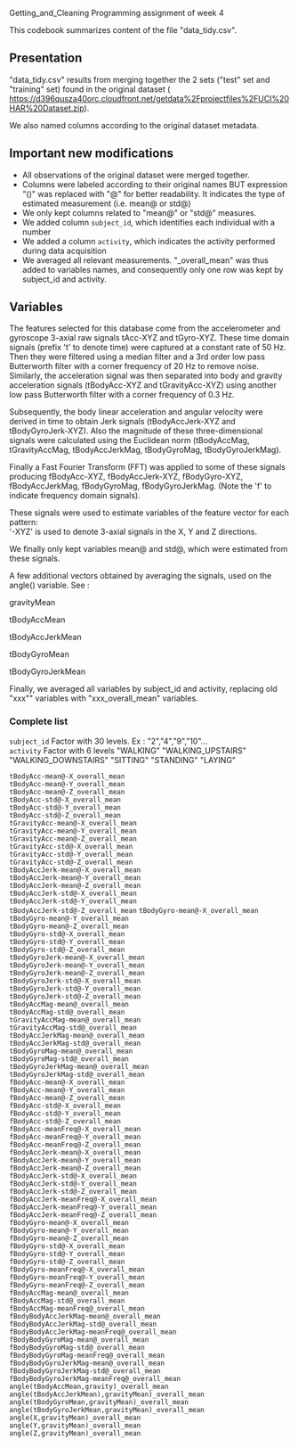 Getting_and_Cleaning
Programming assignment of week 4

This codebook summarizes content of the file "data_tidy.csv".

## Presentation

"data_tidy.csv" results from merging together the 2 sets ("test" set and "training" set) found in the original dataset ( https://d396qusza40orc.cloudfront.net/getdata%2Fprojectfiles%2FUCI%20HAR%20Dataset.zip).

We also named columns according to the original dataset metadata.

## Important new modifications 

- All observations of the original dataset were merged together.
- Columns were labeled according to their original names BUT expression "()" was replaced with "@" for better readability. It indicates the type of estimated measurement (i.e. mean@ or std@)
- We only kept columns related to "mean@" or "std@" measures. 
- We added column `subject_id`, which identifies each individual with a number
- We added a column `activity`, which indicates the activity performed during data acquisition 
- We averaged all relevant measurements. "_overall_mean" was thus added to variables names, and consequently only one row was kept by subject_id and activity.

## Variables 

The features selected for this database come from the accelerometer and gyroscope 3-axial raw signals tAcc-XYZ and tGyro-XYZ. These time domain signals (prefix 't' to denote time) were captured at a constant rate of 50 Hz. Then they were filtered using a median filter and a 3rd order low pass Butterworth filter with a corner frequency of 20 Hz to remove noise. Similarly, the acceleration signal was then separated into body and gravity acceleration signals (tBodyAcc-XYZ and tGravityAcc-XYZ) using another low pass Butterworth filter with a corner frequency of 0.3 Hz. 

Subsequently, the body linear acceleration and angular velocity were derived in time to obtain Jerk signals (tBodyAccJerk-XYZ and tBodyGyroJerk-XYZ). Also the magnitude of these three-dimensional signals were calculated using the Euclidean norm (tBodyAccMag, tGravityAccMag, tBodyAccJerkMag, tBodyGyroMag, tBodyGyroJerkMag). 

Finally a Fast Fourier Transform (FFT) was applied to some of these signals producing fBodyAcc-XYZ, fBodyAccJerk-XYZ, fBodyGyro-XYZ, fBodyAccJerkMag, fBodyGyroMag, fBodyGyroJerkMag. (Note the 'f' to indicate frequency domain signals). 

These signals were used to estimate variables of the feature vector for each pattern:  
'-XYZ' is used to denote 3-axial signals in the X, Y and Z directions.

We finally only kept variables mean@ and std@, which were estimated from these signals.

A few additional vectors obtained by averaging the signals, used on the angle() variable. See :

gravityMean

tBodyAccMean

tBodyAccJerkMean

tBodyGyroMean

tBodyGyroJerkMean


Finally, we averaged all variables by subject_id and activity, replacing old "xxx"" variables with "xxx_overall_mean" variables.


### Complete list 

`subject_id`        Factor with 30 levels. Ex : "2","4","9","10"...        
`activity`         Factor with 6 levels "WALKING" "WALKING_UPSTAIRS" "WALKING_DOWNSTAIRS" "SITTING"  "STANDING"  "LAYING"

`tBodyAcc-mean@-X_overall_mean`                  
`tBodyAcc-mean@-Y_overall_mean`                  
`tBodyAcc-mean@-Z_overall_mean`                   
`tBodyAcc-std@-X_overall_mean`                   
`tBodyAcc-std@-Y_overall_mean`         
`tBodyAcc-std@-Z_overall_mean`            
`tGravityAcc-mean@-X_overall_mean`                
`tGravityAcc-mean@-Y_overall_mean`            
`tGravityAcc-mean@-Z_overall_mean`          
`tGravityAcc-std@-X_overall_mean`                
`tGravityAcc-std@-Y_overall_mean`   
`tGravityAcc-std@-Z_overall_mean`               
`tBodyAccJerk-mean@-X_overall_mean`               
`tBodyAccJerk-mean@-Y_overall_mean`   
`tBodyAccJerk-mean@-Z_overall_mean`         
`tBodyAccJerk-std@-X_overall_mean`               
`tBodyAccJerk-std@-Y_overall_mean`    
`tBodyAccJerk-std@-Z_overall_mean`
`tBodyGyro-mean@-X_overall_mean`                  
`tBodyGyro-mean@-Y_overall_mean`      
`tBodyGyro-mean@-Z_overall_mean`       
`tBodyGyro-std@-X_overall_mean`                  
`tBodyGyro-std@-Y_overall_mean`           
`tBodyGyro-std@-Z_overall_mean`          
`tBodyGyroJerk-mean@-X_overall_mean`              
`tBodyGyroJerk-mean@-Y_overall_mean`  
`tBodyGyroJerk-mean@-Z_overall_mean`      
`tBodyGyroJerk-std@-X_overall_mean`               
`tBodyGyroJerk-std@-Y_overall_mean`    
`tBodyGyroJerk-std@-Z_overall_mean`        
`tBodyAccMag-mean@_overall_mean`                  
`tBodyAccMag-std@_overall_mean`      
`tGravityAccMag-mean@_overall_mean`     
`tGravityAccMag-std@_overall_mean`               
`tBodyAccJerkMag-mean@_overall_mean`     
`tBodyAccJerkMag-std@_overall_mean`     
`tBodyGyroMag-mean@_overall_mean`               
`tBodyGyroMag-std@_overall_mean`     
`tBodyGyroJerkMag-mean@_overall_mean`    
`tBodyGyroJerkMag-std@_overall_mean`              
`fBodyAcc-mean@-X_overall_mean`       
`fBodyAcc-mean@-Y_overall_mean`         
`fBodyAcc-mean@-Z_overall_mean`                  
`fBodyAcc-std@-X_overall_mean`      
`fBodyAcc-std@-Y_overall_mean`        
`fBodyAcc-std@-Z_overall_mean`                    
`fBodyAcc-meanFreq@-X_overall_mean`    
`fBodyAcc-meanFreq@-Y_overall_mean`     
`fBodyAcc-meanFreq@-Z_overall_mean`               
`fBodyAccJerk-mean@-X_overall_mean`       
`fBodyAccJerk-mean@-Y_overall_mean`      
`fBodyAccJerk-mean@-Z_overall_mean`                
`fBodyAccJerk-std@-X_overall_mean`       
`fBodyAccJerk-std@-Y_overall_mean`         
`fBodyAccJerk-std@-Z_overall_mean`                
`fBodyAccJerk-meanFreq@-X_overall_mean`        
`fBodyAccJerk-meanFreq@-Y_overall_mean`      
`fBodyAccJerk-meanFreq@-Z_overall_mean`           
`fBodyGyro-mean@-X_overall_mean`        
`fBodyGyro-mean@-Y_overall_mean`          
`fBodyGyro-mean@-Z_overall_mean`                   
`fBodyGyro-std@-X_overall_mean`          
`fBodyGyro-std@-Y_overall_mean`          
`fBodyGyro-std@-Z_overall_mean`                    
`fBodyGyro-meanFreq@-X_overall_mean`     
`fBodyGyro-meanFreq@-Y_overall_mean`   
`fBodyGyro-meanFreq@-Z_overall_mean`               
`fBodyAccMag-mean@_overall_mean`        
`fBodyAccMag-std@_overall_mean`          
`fBodyAccMag-meanFreq@_overall_mean`               
`fBodyBodyAccJerkMag-mean@_overall_mean`    
`fBodyBodyAccJerkMag-std@_overall_mean`     
`fBodyBodyAccJerkMag-meanFreq@_overall_mean`       
`fBodyBodyGyroMag-mean@_overall_mean`         
`fBodyBodyGyroMag-std@_overall_mean`           
`fBodyBodyGyroMag-meanFreq@_overall_mean`          
`fBodyBodyGyroJerkMag-mean@_overall_mean`   
`fBodyBodyGyroJerkMag-std@_overall_mean`     
`fBodyBodyGyroJerkMag-meanFreq@_overall_mean`    
`angle(tBodyAccMean,gravity)_overall_mean`     
`angle(tBodyAccJerkMean),gravityMean)_overall_mean`
`angle(tBodyGyroMean,gravityMean)_overall_mean`    
`angle(tBodyGyroJerkMean,gravityMean)_overall_mean`
`angle(X,gravityMean)_overall_mean`                
`angle(Y,gravityMean)_overall_mean`                
`angle(Z,gravityMean)_overall_mean` 